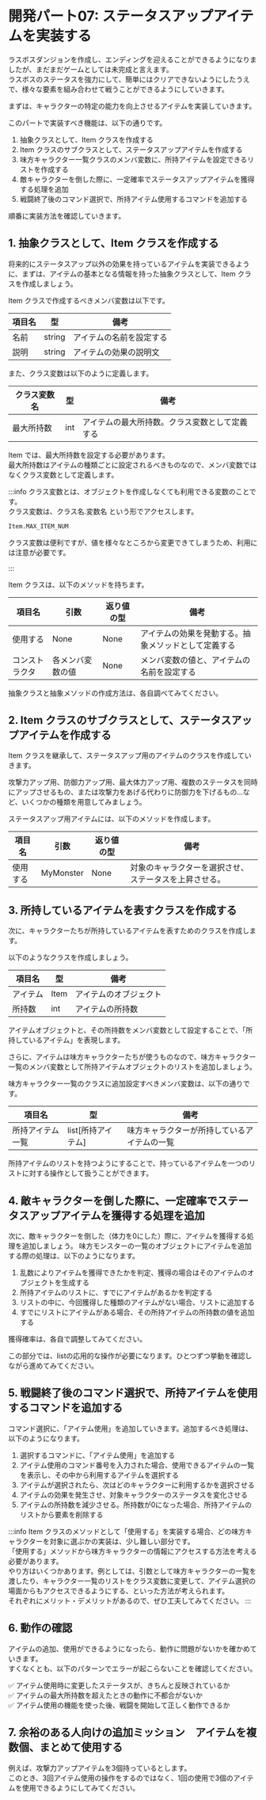 # 開発パート07: ステータスアップアイテムを実装する

ラスボスダンジョンを作成し、エンディングを迎えることができるようになりましたが、まだまだゲームとしては未完成と言えます。  
ラスボスのステータスを強力にして、簡単にはクリアできないようにしたうえで、様々な要素を組み合わせて戦うことができるようにしていきます。  

まずは、キャラクターの特定の能力を向上させるアイテムを実装していきます。

このパートで実装すべき機能は、以下の通りです。

1. 抽象クラスとして、Item クラスを作成する
2. Item クラスのサブクラスとして、ステータスアップアイテムを作成する
3. 味方キャラクター一覧クラスのメンバ変数に、所持アイテムを設定できるリストを作成する
4. 敵キャラクターを倒した際に、一定確率でステータスアップアイテムを獲得する処理を追加
5. 戦闘終了後のコマンド選択で、所持アイテム使用するコマンドを追加する

順番に実装方法を確認していきます。

## 1. 抽象クラスとして、Item クラスを作成する

将来的にステータスアップ以外の効果を持っているアイテムを実装できるように、まずは、アイテムの基本となる情報を持った抽象クラスとして、Item クラスを作成しましょう。

Item クラスで作成するべきメンバ変数は以下です。

| 項目名 | 型 | 備考
| --- | --- | ---
| 名前 | string | アイテムの名前を設定する
| 説明 | string | アイテムの効果の説明文

また、クラス変数は以下のように定義します。

| クラス変数名 | 型 | 備考
| --- | --- | ---
| 最大所持数 | int | アイテムの最大所持数。クラス変数として定義する

Item では、最大所持数を設定する必要があります。  
最大所持数はアイテムの種類ごとに設定されるべきものなので、メンバ変数ではなくクラス変数として定義します。

:::info
クラス変数とは、オブジェクトを作成しなくても利用できる変数のことです。  
クラス変数は、クラス名.変数名 という形でアクセスします。

```python
Item.MAX_ITEM_NUM
```

クラス変数は便利ですが、値を様々なところから変更できてしまうため、利用には注意が必要です。

:::

Item クラスは、以下のメソッドを持ちます。

| 項目名 | 引数 | 返り値の型 | 備考
| --- | --- | --- | ---
| 使用する | None | None | アイテムの効果を発動する。抽象メソッドとして定義する
| コンストラクタ | 各メンバ変数の値 | None | メンバ変数の値と、アイテムの名前を設定する

抽象クラスと抽象メソッドの作成方法は、各自調べてみてください。

## 2. Item クラスのサブクラスとして、ステータスアップアイテムを作成する

Item クラスを継承して、ステータスアップ用のアイテムのクラスを作成していきます。

攻撃力アップ用、防御力アップ用、最大体力アップ用、複数のステータスを同時にアップさせるもの、または攻撃力をあげる代わりに防御力を下げるもの…など、いくつかの種類を用意してみましょう。

ステータスアップ用アイテムには、以下のメソッドを作成します。

| 項目名 | 引数 | 返り値の型 | 備考
| --- | --- | --- | ---
| 使用する | MyMonster | None | 対象のキャラクターを選択させ、ステータスを上昇させる。

## 3. 所持しているアイテムを表すクラスを作成する

次に、キャラクターたちが所持しているアイテムを表すためのクラスを作成します。  

以下のようなクラスを作成しましょう。

| 項目名 | 型 | 備考
| --- | --- | ---
| アイテム | Item | アイテムのオブジェクト
| 所持数 | int | アイテムの所持数

アイテムオブジェクトと、その所持数をメンバ変数として設定することで、「所持しているアイテム」を表現します。

さらに、アイテムは味方キャラクターたちが使うものなので、味方キャラクター一覧のメンバ変数として所持アイテムオブジェクトのリストを追加しましょう。

味方キャラクター一覧のクラスに追加設定すべきメンバ変数は、以下の通りです。

| 項目名 | 型 | 備考
| --- | --- | ---
| 所持アイテム一覧 | list[所持アイテム] | 味方キャラクターが所持しているアイテムの一覧

所持アイテムのリストを持つようにすることで、持っているアイテムを一つのリストに対する操作として扱うことができます。

## 4. 敵キャラクターを倒した際に、一定確率でステータスアップアイテムを獲得する処理を追加

次に、敵キャラクターを倒した（体力を0にした）際に、アイテムを獲得する処理を追加しましょう。
味方モンスターの一覧のオブジェクトにアイテムを追加する際の処理は、以下のようになります。  

1. 乱数によりアイテムを獲得できたかを判定、獲得の場合はそのアイテムのオブジェクトを生成する  
2. 所持アイテムのリストに、すでにアイテムがあるかを判定する  
3. リストの中に、今回獲得した種類のアイテムがない場合、リストに追加する  
4. すでにリストにアイテムがある場合、その所持アイテムの所持数の値を追加する  

獲得確率は、各自で調整してみてください。

この部分では、listの応用的な操作が必要になります。ひとつずつ挙動を確認しながら進めてみてください。

## 5. 戦闘終了後のコマンド選択で、所持アイテムを使用するコマンドを追加する

コマンド選択に、「アイテム使用」を追加していきます。追加するべき処理は、以下のようになります。

1. 選択するコマンドに、「アイテム使用」を追加する
2. アイテム使用のコマンド番号を入力された場合、使用できるアイテムの一覧を表示し、その中から利用するアイテムを選択する
3. アイテムが選択されたら、次はどのキャラクターに利用するかを選択させる
4. アイテムの効果を発生させ、対象キャラクターのステータスを変化させる
5. アイテムの所持数を減少させる。所持数が0になった場合、所持アイテムのリストから要素を削除する

:::info
Item クラスのメソッドとして「使用する」を実装する場合、どの味方キャラクターを対象に選ぶかの実装は、少し難しい部分です。  
「使用する」メソッドから味方キャラクターの情報にアクセスする方法を考える必要があります。  
やり方はいくつかあります。例としては、引数として味方キャラクターの一覧を渡したり、キャラクター一覧のリストをクラス変数に変更して、アイテム選択の場面からもアクセスできるようにする、といった方法が考えられます。  
それぞれにメリット・デメリットがあるので、ぜひ工夫してみてください。
:::

## 6. 動作の確認

アイテムの追加、使用ができるようになったら、動作に問題がないかを確かめていきます。  
すくなくとも、以下のパターンでエラーが起こらないことを確認してください。

:white_check_mark: アイテム使用時に変更したステータスが、きちんと反映されているか  
:white_check_mark: アイテムの最大所持数を超えたときの動作に不都合がないか  
:white_check_mark: アイテム使用の機能を使った後、戦闘を開始して正しく動作できるか  

## 7. 余裕のある人向けの追加ミッション　アイテムを複数個、まとめて使用する

例えば、攻撃力アップアイテムを3個持っているとします。  
このとき、3回アイテム使用の操作をするのではなく、1回の使用で3個のアイテムを使用できるようにしてみてください。
